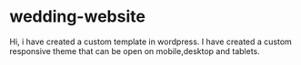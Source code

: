 # wedding-website
Hi, i have created a custom template in wordpress. I have created a custom responsive theme that can be open on mobile,desktop and tablets.
